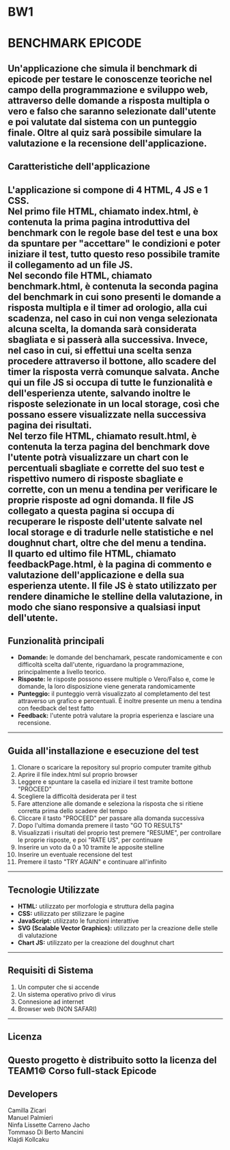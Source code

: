 # BW1
# BENCHMARK EPICODE
Un'applicazione che simula il benchmark di epicode per testare le conoscenze teoriche nel campo della programmazione e sviluppo web, attraverso delle domande a risposta multipla o vero e falso che saranno selezionate dall'utente e poi valutate dal sistema con un punteggio finale.
Oltre al quiz sarà possibile simulare la valutazione e la recensione dell'applicazione.
---
## Caratteristiche dell'applicazione
L'applicazione si compone di 4 HTML, 4 JS e 1 CSS.<br /> 
Nel primo file HTML, chiamato index.html, è contenuta la prima pagina introduttiva del benchmark con le regole base del test e una box da spuntare per "accettare" le condizioni e poter iniziare il test, tutto questo reso possibile tramite il collegamento ad un file JS.<br />
Nel secondo file HTML, chiamato benchmark.html, è contenuta la seconda pagina del benchmark in cui sono presenti le domande a risposta multipla e il timer ad orologio, alla cui scadenza, nel caso in cui non venga selezionata alcuna scelta, la domanda sarà considerata sbagliata e si passerà alla successiva. Invece, nel caso in cui, si effettui una scelta senza procedere attraverso il bottone, allo scadere del timer la risposta verrà comunque salvata. Anche qui un file JS si occupa di tutte le funzionalità e dell'esperienza utente, salvando inoltre le risposte selezionate in un local storage, così che possano essere visualizzate nella successiva pagina dei risultati.<br />
Nel terzo file HTML, chiamato result.html, è contenuta la terza pagina del benchmark dove l'utente potrà visualizzare un chart con le percentuali sbagliate e corrette del suo test e rispettivo numero di risposte sbagliate e corrette, con un menu a tendina per verificare le proprie risposte ad ogni domanda. Il file JS collegato a questa pagina si occupa di recuperare le risposte dell'utente salvate nel local storage e di tradurle nelle statistiche e nel doughnut chart, oltre che del menu a tendina.<br />
Il quarto ed ultimo file HTML, chiamato feedbackPage.html, è la pagina di commento e valutazione dell'applicazione e della sua esperienza utente. Il file JS è stato utilizzato per rendere dinamiche le stelline della valutazione, in modo che siano responsive a qualsiasi input dell'utente.<br />
---
## Funzionalità principali
* **Domande:** le domande del benchamark, pescate randomicamente e con difficoltà scelta dall'utente, riguardano la programmazione, principalmente a livello teorico.
* **Risposte:** le risposte possono essere multiple o Vero/Falso e, come le domande, la loro disposizione viene generata randomicamente
* **Punteggio:** il punteggio verrà visualizzato al completamento del test attraverso un grafico e percentuali. È inoltre presente un menu a tendina con feedback del test fatto
* **Feedback:** l'utente potrà valutare la propria esperienza e lasciare una recensione. 
---
## Guida all'installazione e esecuzione del test
1. Clonare o scaricare la repository sul proprio computer tramite github
2. Aprire il file index.html sul proprio browser
3. Leggere e spuntare la casella ed iniziare il test tramite bottone "PROCEED"
4. Scegliere la difficoltà desiderata per il test
5. Fare attenzione alle domande e seleziona la risposta che si ritiene corretta prima dello scadere del tempo
6. Cliccare il tasto "PROCEED" per passare alla domanda successiva
7. Dopo l'ultima domanda premere il tasto "GO TO RESULTS"
8. Visualizzati i risultati del proprio test premere "RESUME", per controllare le proprie risposte, e poi "RATE US", per continuare
9. Inserire un voto da 0 a 10 tramite le apposite stelline
10. Inserire un eventuale recensione del test
11. Premere il tasto "TRY AGAIN" e continuare all'infinito
---
## Tecnologie Utilizzate
* **HTML:** utilizzato per morfologia e struttura della pagina
* **CSS:** utilizzato per stilizzare le pagine
* **JavaScript:** utilizzato le funzioni interattive
* **SVG (Scalable Vector Graphics):** utilizzato per la creazione delle stelle di valutazione
* **Chart JS:** utilizzato per la creazione del doughnut chart
---
## Requisiti di Sistema
1. Un computer che si accende
2. Un sistema operativo privo di virus
3. Connesione ad internet
4. Browser web (NON SAFARI)
---
## Licenza
Questo progetto è distribuito sotto la licenza del TEAM1© Corso full-stack Epicode
---
## Developers
Camilla Zicari<br />
Manuel Palmieri<br />
Ninfa Lissette Carreno Jacho<br />
Tommaso Di Berto Mancini<br />
Klajdi Kollcaku
